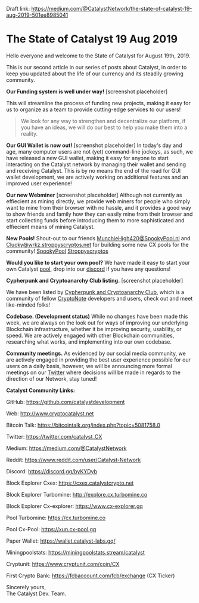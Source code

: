 Draft link: https://medium.com/@CatalystNetwork/the-state-of-catalyst-19-aug-2019-501ee8985041

# The State of Catalyst 19 Aug 2019

Hello everyone and welcome to the State of Catalyst for August 19th, 2019.

This is our second article in our series of posts about Catalyst, in order to keep you updated about the life of our currency and its steadily growing community.

**Our Funding system is well under way!**
[screenshot placeholder]

This will streamline the process of funding new projects, making it easy for us to organize as a team to provide cutting-edge services to our users! 

> We look for any way to strengthen and decentralize our platform, if you have an ideas, we will do our best to help you make them into a reality.

**Our GUI Wallet is now out!**
[screenshot placeholder]
In today's day and age, many computer users are not (yet) command-line jockeys, as such, we have released a new GUI wallet, making it easy for anyone to start interacting on the Catalyst network by managing their wallet and sending and receiving Catalyst.  This is by no means the end of the road for GUI wallet development, we are actively working on additional features and an improved user experience! 

**Our new Webminer**
[screenshot placeholder]
Although not currently as effiecient as mining directly, we provide web miners for people who simply want to mine from their browser with no hassle, and it provides a good way to show friends and family how they can easily mine from their browser and start collecting funds before introducing them to more sophisticated and effiecient means of mining Catalyst.

**New Pools!**
Shout-out to our friends MunchieHigh420@SpookyPool.nl and Clucky@wrkz.stroppyscryptos.net for building some new CX pools for the community!
[SpookyPool](http://spookypool.nl/CX/)
[Stroppyscryptos](http://cx.stroppyscryptos.net/)

**Would you like to start your own pool?**
We have made it easy to start your own Catalyst [pool](https://github.com/catalystdevelopment/catalyst-pool-docker), drop into our [discord](https://discord.gg/byKYDyb) if you have any questions!

**Cypherpunk and Cryptoanarchy Club listing.**
[screenshot placeholder]

We have been listed by [Cypherpunk and Cryptoanarchy Club](https://discord.gg/kMHB2X9), which is a community of fellow [CryptoNote](https://cryptonote.org/) developers and users, check out and meet like-minded folks!

**Codebase. (Development status)**
While no changes have been made this week, we are always on the look out for ways of improving our underlying Blockchain infrastructure, whether it be improving security, usability, or speed.  We are actively engaged with other Blockchain communities, researching what works, and implementing into our own codebase.

**Community meetings.**
As evidenced by our social media community, we are actively engaged in providing the best user experience possible for our users on a daily basis, however, we will be announcing more formal meetings on our [Twitter](https://twitter.com/catalyst_CX) where decisions will be made in regards to the direction of our Network, stay tuned!

**Catalyst Community Links:**

GitHub: https://github.com/catalystdevelopment

Web: http://www.cryptocatalyst.net

Bitcoin Talk: https://bitcointalk.org/index.php?topic=5081758.0

Twitter: https://twitter.com/catalyst_CX

Medium: https://medium.com/@CatalystNetwork

Reddit: https://www.reddit.com/user/Catalyst-Network

Discord: https://discord.gg/byKYDyb

Block Explorer Cxex: https://cxex.catalystcrypto.net

Block Explorer Turbomine: http://explore.cx.turbomine.co

Block Explorer Cx-explorer: https://www.cx-explorer.gq

Pool Turbomine: https://cx.turbomine.co

Pool Cx-Pool: https://xun.cx-pool.gq

Paper Wallet: https://wallet.catalyst-labs.gq/

Miningpoolstats: https://miningpoolstats.stream/catalyst

Cryptunit: https://www.cryptunit.com/coin/CX

First Crypto Bank: https://fcbaccount.com/fcb/exchange (CX Ticker)


Sincerely yours,<br> 
The Catalyst Dev. Team.

